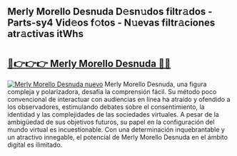 ## Merly Morello Desnuda D𝚎sn𝚞dos filtr𝚊dos - Parts-sy4 Vid𝚎os f𝚘tos - N𝚞evas filtr𝚊ciones atr𝚊ctivas itWhs

# <h2><a href="http://mbbshjb.tromn.icu/?c=Merly+Morello+Desnuda">🔗👉👉👉 Merly Morello Desnuda 🔗🔗</a></h2>

[![Merly Morello Desnuda nuevo](https://i.imgur.com/pEAQMta.gif)](http://mbbshjb.tromn.icu/?c=Merly+Morello+Desnuda)
Merly Morello Desnuda, una figura compleja y polarizadora, desafía la comprensión fácil. Su método poco convencional de interactuar con audiencias en línea ha atraído y ofendido a los observadores, estimulando debates sobre el consentimiento, la identidad y las complejidades de las sociedades virtuales. A pesar de la ambigüedad de sus objetivos futuros, su papel en la configuración del mundo virtual es incuestionable. Con una determinación inquebrantable y un atractivo innegable, el potencial de Merly Morello Desnuda en el ámbito digital es ilimitado.
